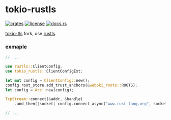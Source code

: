 # tokio-rustls
[![crates](https://img.shields.io/crates/v/tokio-rustls.svg)](https://crates.io/crates/tokio-rustls)
[![license](https://img.shields.io/github/license/quininer/tokio-rustls.svg)](https://github.com/quininer/tokio-rustls/blob/master/LICENSE)
[![docs.rs](https://docs.rs/tokio-rustls/badge.svg)](https://docs.rs/tokio-rustls/)

[tokio-tls](https://github.com/tokio-rs/tokio-tls) fork, use [rustls](https://github.com/ctz/rustls).

### exmaple

```rust
// ...

use rustls::ClientConfig;
use tokio_rustls::ClientConfigExt;

let mut config = ClientConfig::new();
config.root_store.add_trust_anchors(&webpki_roots::ROOTS);
let config = Arc::new(config);

TcpStream::connect(&addr, &handle)
	.and_then(|socket| config.connect_async("www.rust-lang.org", socket))

// ...
```
